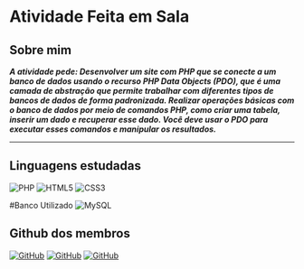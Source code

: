 # Atividade Feita em Sala

## Sobre mim 
__*A atividade pede:
Desenvolver um site com PHP que se conecte a um banco de dados usando o recurso PHP Data Objects (PDO), que é uma camada de abstração que permite trabalhar com diferentes tipos de bancos de dados de forma padronizada.
Realizar operações básicas com o banco de dados por meio de comandos PHP, como criar uma tabela, inserir um dado e recuperar esse dado. Você deve usar o PDO para executar esses comandos e manipular os resultados.*__

***

## Linguagens estudadas
![PHP](https://img.shields.io/badge/PHP-777BB4?style=for-the-badge&logo=php&logoColor=white)
![HTML5](https://img.shields.io/badge/HTML5-E34F26?style=for-the-badge&logo=html5&logoColor=white)
![CSS3](https://img.shields.io/badge/CSS3-1572B6?style=for-the-badge&logo=css3&logoColor=white)

#Banco Utilizado
![MySQL](https://img.shields.io/badge/MySQL-00000F?style=for-the-badge&logo=mysql&logoColor=white)


## Github dos membros

[![GitHub](https://img.shields.io/badge/GitHub-100000?style=for-the-badge&logo=github&logoColor=white)](https://github.com/SEUUSERNAME)
[![GitHub](https://img.shields.io/badge/GitHub-100000?style=for-the-badge&logo=github&logoColor=white)](https://github.com/SEUUSERNAME)
[![GitHub](https://img.shields.io/badge/GitHub-100000?style=for-the-badge&logo=github&logoColor=white)](https://github.com/SEUUSERNAME)

